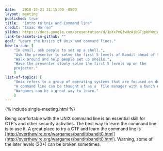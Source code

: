 ```yaml
---
date:   2018-10-21 21:15:00 -0500
layout: meeting
published: true
title:  "Intro to Unix and Command line"
credit: "Isaac Warren"
slides: https://docs.google.com/presentation/d/1pYxPmQfwHzAjbGTjpbhWmjaU6jC2EtJzrGei7NCTCAg/edit?usp=sharing
link-to-assets-in-github: ""
goal: "Learn the basics of Unix and command lines."
how-to-run: [
	"In email, ask people to set up a shell.",
	"Ask the presenter to solve the first 5 levels of Bandit ahead of time.",
	"Walk around and help people set up shells.",
	"Have the presenter slowly solve the first 5 levels up on the
	projector."
	]
list-of-topics: [
	"Unix refers to a group of operating systems that are focused on doing one thing and doing it well.",
	"A command line can be thought of as a  file manager with a bunch of extra features.",
    "Wargames can be a great way to learn."
	]
---
```


{% include single-meeting.html  %}

Being comfortable with the UNIX command line is an essential skill for CTF's and other security activities.
The best way to learn the command line is to use it. A great place to try a CTF and learn the command line
is [http://overthewire.org/wargames/bandit/bandit0.html](http://overthewire.org/wargames/bandit/bandit0.html).
Warning, some of the later levels (20+) can be broken sometimes.
